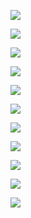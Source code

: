 ![](http://m.qpic.cn/psb?/V10AeArY13Y85F/1bgDM9p8lqkrP7GTzlyMYY6ZA1Z*DRx0DmXTEIkfWOc!/b/dMAAAAAAAAAA&bo=GQNiBBkDYgQRGS4!&rf=viewer_4)

![](http://m.qpic.cn/psb?/V10AeArY13Y85F/lxFlirJB2JLsaBX60m1ozwYtc1.QzW2XsJLd*jwP8rg!/b/dMUAAAAAAAAA&bo=GQNiBBkDYgQRGS4!&rf=viewer_4)

![](http://m.qpic.cn/psb?/V10AeArY13Y85F/pYmz8XD2vmnff76a0j8v*4dRnLYCpMJufIi8rVEFZ1k!/b/dL8AAAAAAAAA&bo=GQNiBBkDYgQRGS4!&rf=viewer_4)

![](http://m.qpic.cn/psb?/V10AeArY13Y85F/.t7bFPB1Y2igoZRcnz4s3P3z9sEpSopADi691jvttRE!/b/dD4BAAAAAAAA&bo=GQNiBBkDYgQRGS4!&rf=viewer_4)

![](http://m.qpic.cn/psb?/V10AeArY13Y85F/Qr01wkRqIm*cM7XUEzLQBAzjhe6FKcZ2Z7IGOA9JIb0!/b/dL8AAAAAAAAA&bo=GQNiBBkDYgQRGS4!&rf=viewer_4)

![](http://m.qpic.cn/psb?/V10AeArY13Y85F/gup*QrldiIBgfeRIMNwD6gSGCZkooFcKHbNon0y8VKQ!/b/dIMAAAAAAAAA&bo=GQNiBBkDYgQRGS4!&rf=viewer_4)

![](http://m.qpic.cn/psb?/V10AeArY13Y85F/6CGFQK4IHrU0nhakabwBFlSJ2jLvTge3*Z0uOaSf8LE!/b/dLYAAAAAAAAA&bo=GQNiBBkDYgQRGS4!&rf=viewer_4)

![](http://m.qpic.cn/psb?/V10AeArY13Y85F/t6q9zwcBEH9LcSRtFzxSmauhcVMel2rzMZP9hiN2SSc!/b/dFABAAAAAAAA&bo=GQNiBBkDYgQRGS4!&rf=viewer_4)

![](http://m.qpic.cn/psb?/V10AeArY13Y85F/t7RUtQO9N*9genIvyBpNiEKyAK94aHI42AjKTjnBMZM!/b/dE0BAAAAAAAA&bo=GQNiBBkDYgQRGS4!&rf=viewer_4)

![](http://m.qpic.cn/psb?/V10AeArY13Y85F/4x0aSwi*5vBrXAESNtr9ERmIAIogIOZtf04.Os9f..I!/b/dE0BAAAAAAAA&bo=GQNiBBkDYgQRGS4!&rf=viewer_4)

![](http://m.qpic.cn/psb?/V10AeArY13Y85F/EAg0XXRQ7Tvzk8m52X.A8ua14aizMTNZVeZSGNHS9AY!/b/dDQBAAAAAAAA&bo=GQNiBBkDYgQRGS4!&rf=viewer_4)


